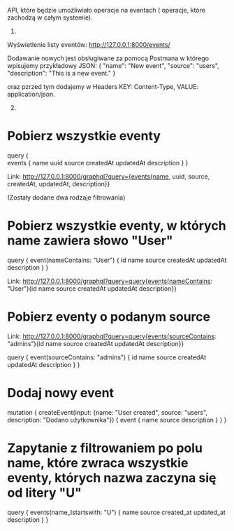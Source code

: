API, które będzie umożliwiało operacje na eventach ( operacje, które zachodzą w całym systemie).


1.
Wyświetlenie listy eventów:
http://127.0.0.1:8000/events/


Dodawanie nowych jest obsługiwane za pomocą Postmana w którego wpisujemy przykładowy JSON:
{
    "name": "New event",
    "source": "users",
    "description": "This is a new event."
}

oraz pzrzed tym dodajemy w Headers KEY: Content-Type, VALUE: application/json.

 
2.
# Pobierz wszystkie eventy
query {  
  events {
    name
    uuid
    source
    createdAt
    updatedAt
    description
  }
}

Link:
http://127.0.0.1:8000/graphql?query={events{name, uuid, source, createdAt, updatedAt, description}}


(Zostały dodane dwa rodzaje filtrowania)

# Pobierz wszystkie eventy, w których name zawiera słowo "User"
query {
  event(nameContains: "User") {
    id
    name
    source
    createdAt
    updatedAt
    description
  }
}

Link:
http://127.0.0.1:8000/graphql?query=query{events(nameContains: "User"){id name source createdAt updatedAt description}}


# Pobierz eventy o podanym source
Link:
http://127.0.0.1:8000/graphql?query=query{events(sourceContains: "admins"){id name source createdAt updatedAt description}}

query {
  event(sourceContains: "admins") {
    id
    name
    source
    createdAt
    updatedAt
    description
  }
}


# Dodaj nowy event
mutation {
  createEvent(input: {name: "User created", source: "users", description: "Dodano użytkownika"}) {
    event {
      name
      source
      description
    }
  }
}


# Zapytanie z filtrowaniem po polu name, które zwraca wszystkie eventy, których nazwa zaczyna się od litery "U"
query {
  events(name_Istartswith: "U") {
    name
    source
    created_at
    updated_at
    description
  }
}

